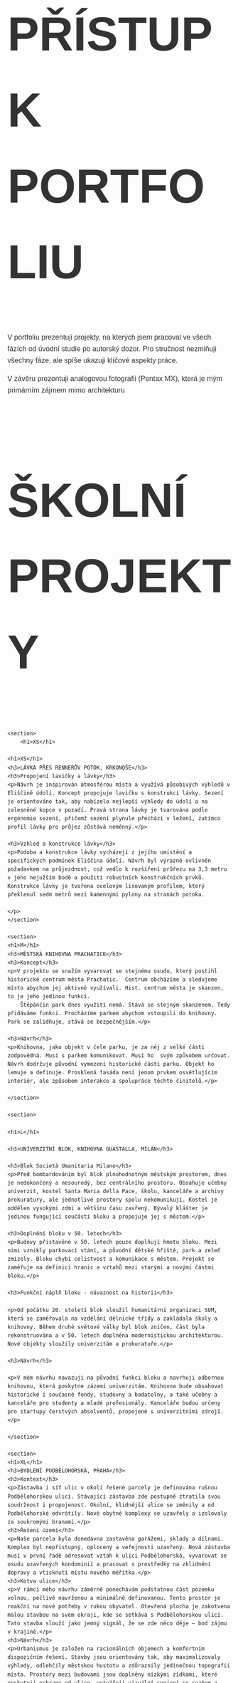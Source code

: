 <html lang="cs">
<head>
    <meta charset="UTF-8">
    <meta name="viewport" content="width=device-width, initial-scale=1.0">
    <title>ŠKOLNÍ PROJEKTY</title>
    <style>
        /* Apply the Bahnschrift font to the entire page */
        body {
            font-family: "Bahnschrift", sans-serif;
            margin: 10px;
            line-height: 1.6;
        }
        h1, h2, h3, p {
            font-family: "Bahnschrift", sans-serif;
            color: #333;
        }
        h1, h2 {
            font-size: 80pt;
        }
        h3, p {
            font-size: 12pt;
        }
        section {
            margin-bottom: 60px;
        }
    </style>
</head>
<body>

<h1>PŘÍSTUP K PORTFOLIU</h1>

<section>
    <p>V portfoliu prezentuji projekty, na kterých jsem pracoval ve všech fázích od úvodní studie po autorský dozor. Pro stručnost nezmiňuji všechny fáze, ale spíše ukazuji klíčové aspekty práce.</p>
    <p>V závěru prezentuji analogovou fotografii (Pentax MX), která je mým primárním zájmem mimo architekturu</p>
</section>

<section>
    <h1>ŠKOLNÍ PROJEKTY</h1>

    <section>
        <h1>XS</h1>
    
    <h1>XS</h1>
    <h3>LÁVKA PŘES RENNERŮV POTOK, KRKONOŠE</h3>
    <h3>Propojení lavičky a lávky​</h3>
    <p>Návrh je inspirován atmosférou místa a využívá působivých výhledů v Eliščině údolí. Koncept propojuje lavičku s konstrukcí lávky. Sezení je orientováno tak, aby nabízelo nejlepší výhledy do údolí a na zalesněné kopce v pozadí. Pravá strana lávky je tvarována podle ergonomie sezení, přičemž sezení plynule přechází v ležení, zatímco profil lávky pro průjez zůstává neměnný.</p>
    
    <h3>Vzhled a konstrukce lávky</h3>
    <p>Podoba a konstrukce lávky vycházejí z jejího umístění a specifických podmínek Eliščina údolí. Návrh byl výrazně ovlivněn požadavkem na průjezdnost, což vedlo k rozšíření průřezu na 3,3 metru v jeho nejužším bodě a použití robustních konstrukčních prvků. Konstrukce lávky je tvořena ocelovým lisovaným profilem, který překlenul sedm metrů mezi kamennými pylony na stranách potoka.

    </p>
    </section>

    <section>
    <h1>M</h1>
    <h3>MĚSTSKÁ KNIHOVNA PRACHATICE</h3>
    <h3>Koncept</h3>
    <p>V projektu se snažím vyvarovat se stejnému osudu, který postihl historické centrum města Prachatic.  Centrum obcházíme a sledujeme místo abychom jej aktivně využívali. Hist. centrum města je skanzen, to je jeho jedinou funkcí. 
        Štěpánčin park dnes využití nemá. Stává se stejným skanzenem. Tedy přidáváme funkci. Procházíme parkem abychom vstoupili do knihovny. Park se zalidňuje, stává se bezpečnějším.</p>

    <h3>Návrh</h3>
    <p>Knihovna, jako objekt v čele parku, je za něj z velké části zodpovědná. Musí s parkem komunikovat. Musí ho  svým způsobem určovat. Návrh dodržuje původní vymezení historické části parku. Objekt ho lemuje a definuje. Prosklená fasáda není jenom prvkem osvětlujícím interiér, ale způsobem interakce a spolupráce těchto činitelů.</p>

    </section>

    <section>
    
    <h1>L</h1>
    
    <h3>UNIVERZITNÍ BLOK, KNIHOVNA GUASTALLA, MILÁN</h3>
    
    <h3>Blok Società Umanitaria Milano</h3>
    <p>Před bombardováním byl blok plnohodnotným městským prostorem, dnes je nedokončený a nesourodý, bez centrálního prostoru. Obsahuje učebny univerzit, kostel Santa Maria della Pace, školu, kanceláře a archivy prokuratury, ale jednotlivé prostory spolu nekomunikují. Kostel je oddělen vysokými zdmi a většinu času zavřený. Bývalý klášter je jedinou fungující součástí bloku a propojuje jej s městem.</p>
    
    <h3>Doplnění bloku v 50. letech</h3>    
    <p>Budovy přistavěné v 50. letech pouze doplňují hmotu bloku. Mezi nimi vznikly parkovací stání, a původní dětské hřiště, park a zeleň zmizely. Bloku chybí celistvost a komunikace s městem. Projekt se zaměřuje na definici hranic a vztahů mezi starými a novými částmi bloku.</p>
    
    <h3>Funkční náplň bloku - návaznost na historii</h3>
    
    <p>Od počátku 20. století blok sloužil humanitární organizaci SUM, která se zaměřovala na vzdělání dělnické třídy a zakládala školy a knihovny. Během druhé světové války byl blok zničen, část byla rekonstruována a v 50. letech doplněna modernistickou architekturou. Nové objekty sloužily univerzitám a prokuratuře.</p>

    <h3>Návrh</h3>

    <p>V mém návrhu navazuji na původní funkci bloku a navrhuji odbornou knihovnu, která poskytne zázemí univerzitám. Knihovna bude obsahovat historické i současné fondy, studovny a badatelny, a také učebny a kanceláře pro studenty a mladé profesionály. Kanceláře budou určeny pro startupy čerstvých absolventů, propojené s univerzitními zdrojI.</p>
    
    </section>

    <section>
    <h1>XL</h1>
    <h3>BYDLENÍ PODBĚLOHORSKÁ, PRAHA</h3>
    <h3>Kontext</h3>
    <p>Zástavba i síť ulic v okolí řešené parcely je definována rušnou Podbělohorskou ulicí. Stávající zástavba zde postupně ztratila svou soudržnost i propojenost. Okolní, klidnější ulice se změnily a od Podbělohorské odvrátily. Nové obytné komplexy se uzavřely a izolovaly za soukromými branami.</p>
    <h3>Řešení území</h3>
    <p>Naše parcela byla donedávna zastavěna garážemi, sklady a dílnami. Komplex byl nepřístupný, oplocený a veřejnosti uzavřený. Nová zástavba musí v první řadě adresovat vztah k ulici Podbělohorská, vyvarovat se osudu uzavřených kondominií a pracovat s prostředky na zklidnění dopravy a vtisknutí místu nového měřítka.</p>
    <h3>Kotva ulice</h3>
    <p>V rámci mého návrhu záměrně ponechávám podstatnou část pozemku volnou, pečlivě navrženou a minimálně definovanou. Tento prostor je reakční na nové potřeby v rukou obyvatel. Otevřená plocha je zakotvena malou stavbou na svém okraji, kde se setkává s Podbělohorskou ulicí. Tato stavba slouží jako jemný signál, že se zde něco děje – bod zájmu v krajině.</p>
    <h3>Návrh</h3>
    <p>Urbanismus je založen na racionálních objemech a komfortním dispozičním řešení. Stavby jsou orientovány tak, aby maximalizovaly výhledy, odlehčily městskou hustotu a zdůraznily jedinečnou topografii místa. Prostory mezi budovami jsou doplněny nízkými zídkami, které poskytují ochranu od ulice, vytvářejí vizuální spojení se svahem a formují soukromé nebo komunitní zahrady přístupné všem.</p>
    </section>

    <section>
    <h1>XXL</h1>
    <h3>REVITALIZACE NÁBŘEŽÍ ŘEKY OPAVY, OPAVA</h3>
    <h3>Pěší propojení</h3>
    <p>V projektu cílíme na propojení obou břehů a odstranění stávajících bariér opavského nábřeží. Dle struktury současné uliční sítě navrhujeme nové propojení břehů a dle územního plánu města doplňujeme současnou zástavbu novou hmotou. Navrhujeme nové předmostí současných mostů a více je tak začleňujeme do struktury města.</p>
    
    <h3>Rozvoj parku a propojení se školou</h3>

    <p>Klíčovým prvkem projektu je redefinice přilehlých prostor stávajících škol, ze silnic na plnohodnotné městské prostory. Skrze dopravní omezení, doplnění veřejných prostor zelení a úpravu propojení škol, sportovišť, hřišť, jídelen a přidružených funkcí se snažíme vytvořit integrované a funkční prostředí.</p>

    <h3>Promenáda a cyklostezka</h3>

    <p>Ústředním prvkem projektu je návrh nepřerušené říční promenády a cyklostezky. Tato trasa vede podél břehů řeky, umožňuje nepřerušený pohyb pěších a cyklistů městem a hluboce integruje nábřeží do každodenního městského života. Promenáda se na určitých místech rozšiřuje, aby vytvořila odpočinkové zóny, zelené plochy a „meandry“, kde se lidé mohou setkávat a relaxovat.</p>

    <h3>Ochrana před povodněmi a rozšíření dolního parku</h3>

    <p>Dolní část parku byla rozšířena za účelem zlepšení ochrany proti povodním podél říčního břehu. Pečlivě navržený horní park se zpevněným povrchem, doplněný ovocným sadem, propojuje obě úrovně parku. Přechod mezi těmito úrovněmi je označen cyklostezkou a pěší promenádou, což zajišťuje plynulý pohyb a zároveň zvyšuje vizuální atraktivitu parku.</p>

    <h3>Kontrastní říční břehy</h3>

    <p>Říční břehy jsou navrženy tak, aby nabízely odlišné zážitky. Na jedné straně se nachází zpevněné nábřeží sloužící pro městské trhy a veřejné akce, zatímco na druhé straně je zelený pás přecházející přímo do řeky. Úzká pěšina pro rybáře prochází tímto zeleným pásem a přidává přírodní prvek. Říční zeď je sladěna s ploty přilehlých soukromých pozemků a její snížení vytváří větší otevřenost a interakci s krajinou.</p>

    <h3>Modernistická architektura v propojení s přírodou</h3>

    <p>Revitalizované nábřeží funguje jako prodloužení nedalekých modernistických obytných zón a vytváří soudržný zelený koridor, který spojuje tyto čtvrti s řekou. Park je organizován s jasnou hierarchií funkcí: cyklostezky a pěší cesty, síť ulic reagující na okolní městskou strukturu a svažité či rovinné parkové plochy přizpůsobené různým rekreačním potřebám.</p>

    </section>

    <section>
    <h1>KLÍČOVÉ PROFESNÍ PROJEKTY</h1>

    <h1>S</h1>
    <h3>CABIN, PODHRADÍ U AŠE</h3>
    <h3>Strategie</h3>
    <p>Cílem bylo navrhnout minimalistický prázdninový dům na svažitém pozemku v Podhradí, asi 5 km severně od Aše. Pozemek leží na okraji vesnice a lesa a nabízí malebné výhledy na celou ves. Objekt vsazujeme do hodně svažitého terénu a formujeme dvě terasy, jednu pro skleník, druhou pro pár židlí a pohovku s výhledem do údolí.</p>

    <p>Výsledkem je jednopodlažní stavba se sedlovou střechou orientovanou směrem k údolí. Středem dispozice je převýšený obývací pokoj s galerií na spaní nad malou kupelnou, zádveřím a technickou místností. Interiér obkládáme březovou překližkou, podlahu vyléváme betonovou stěrkou. Navrhujeme skromný moderní domek zapadající do kontextu vesnice.</p>
    </section>

    <h1>M</h1>
    <h3>HOTEL XPUHA</h3>
    <h3>propojení s přírodou</h3>
    <p>Projekt Hotel Xpuha se nachází v Chetumalu na pobřeží Karibského moře, propojuje městskou třídu s privátní pláží v klidu puvodni džungle.</p>
    
    <h3>Respekt k přírodě</h3>
    <p>Architektonický návrh vychází z respektu k přírodě. Budovy organických tvarů jsou přirozeně začleněné do džungle. Hotely i rezidence jsou navržené s ohledem na soukromí a klid, které umožňují plně si vychutnat prostředí.</p>
    
    <p>Areál doplňuje fitness, wellness, restaurace a beach club na pláži. Každá část projektu je propojena s přírodou a zároveň nabízí dostatek prostoru pro relaxaci nebo aktivní odpočinek.</p>
    </section>

    <section>
    <h1>L</h1>
    <h3>COMMUNITY HOUSE, HUMPOLEC</h3>
    <h3>Strategie rekonstrukce</h3>
    <p>Projekt se zaměřuje na rekonstrukci a možné rozšíření komplexu budov v centru Humpolce. Nedokončený blok je v současnosti nesourodou koláží základní školy, základní umělecké školy, obecního domu a multifunkčního sálu, který čeká na doplnění kavárnou a jídelnou.</p>
    
     <h3>Architektonický jazyk</h3>
    <p>Stávající škola a kulturní centrum, které prošly různými rekonstrukcemi, zejména v 90. letech, představují směsici různých architektonických etap. Náš přístup spočívá v zachování kvalit původního návrhu, odstranění zbytečných úprav a optimalizaci funkčnosti. Objekty jsou sjednoceny novým architektonickým jazykem, který vytváří soudržný celek.</p>
    
     <h3>Veřejné prostory</h3>
    <p>Podobně jsou řešeny i veřejné prostory s ohledem na městskou integraci. Ve spolupráci s krajinářskými architekty jsme posílili stávající zelenou infrastrukturu a vytvořili promenádu, která propojuje klíčové zelené plochy ve městě. Kolmo na tuto promenádu zavádíme nové propojení mezi dvěma hlavními náměstími v Humpolci, přičemž podél těchto os jsou situovány nové občanské vybavenosti a nové vstupy, které doplňují celkovou dispozici.</p>
     </section>

    <section>
    <h1>XL</h1>    
    <h3>NÁMĚSTÍ ALBRECHTICE NAD VLTAVOU</h3>
    <h3>Stávající stav</h3>

    <p>Vesnické náměstí v současné době postrádá jasně definované centrum a slouží především jako parkoviště a točna pro autobusy. Navrhované řešení si klade za cíl proměnit tento prostor v jednotnou a funkční veřejnou plochu prostřednictvím sjednocení roztříštěných prvků a odstranění bariér.</p>

    <h3>Navrhované řešení</h3>

    <p>Klíčovým prvkem návrhu je zdůraznění vizuální osy směřující k věži kostela a vytvoření plynulého přechodu mezi urbanizovaným prostředím a přírodní krajinou obklopující Albrechtický potok.</p>

    <p>V jižní části náměstí, kde se protínají hlavní osy, navrhujeme centrální veřejný prostor – dlážděnou plochu určenou pro pořádání akcí a setkávání. Součástí návrhu je také odstranění silnice u domu Františka Krále, čímž dojde k plnému začlenění této oblasti do náměstí a podpoře komunitního ducha.</p>

    <p>Pro vytvoření příjemnější atmosféry bude severní část náměstí zjemněna výsadbou zeleně. Tato oblast bude zahrnovat terasovité posezení zastíněné stromy, což návštěvníkům poskytne klidné místo k odpočinku.</p>

    <p>Napojení cesty na hřbitov u kaple bude přesměrováno tak, aby posílilo význam obřadní stezky, která představuje významný prvek vesnice. Vysoké, osamělé stromy, typické pro tento region, budou doplněny s cílem zvýšit vizuální atraktivitu prostoru a vytvořit vrstevnatou krajinu. Tento přístup promění náměstí v živé centrum pro společenské události a setkávání.</p>
     
    </section>

    <section>
    <h1>XXL</h1>
    <h3>NÁMĚSTÍ TUCHLOVICE</h3>
    <h3>Stávající stav</h3>

    <p>Tuchlovické náměstí postrádá charakter skutečného městského centra. Neslouží pro pohodlný pohyb chodců, pořádání kulturních akcí ani jako soudržný veřejný prostor. Je prostorem vetknutým mezi ulici Ke Stráži a rychlostní silnicí. prostor trpí špatným propojením občanské vybavenosti, je nekonzistentní a nepropojený širší koncepcí. Přesto má tento prostor značný potenciál.</p>

    <h3>Strategie návrhu</h3>

    <p>V návrhu se primárně zaměřujeme na revitalizaci stávajících vrstev namísto zavádění zcela nových prvků. Cílem je zvýšit funkční rozmanitost obou stran Karlovarské ulice a vytvořit prostředí přívětivé pro chodce, doplněné zelenými plochami a veřejnými službami. Plán zlepšuje propojení mezi klíčovými komunitními prostory, jako jsou obchody, parky a rekreační plochy, přičemž zachovává a integruje vzrostlé stromy jako podstatný prvek charakteru náměstí.</p>

    <p>Součástí návrhu je nová multifunkční stavba, která bude zahrnovat autobusovou zastávku, maloobchodní prostory, veřejné toalety a zařízení pro pořádání akcí. Tímto způsobem bude náměstí sloužit každodenním potřebám i větším městským setkáním.</p>

    <p>Design náměstí klade důraz na flexibilitu, narhujeme prostory pro širokou škálu komunitních akcí – od trhů až po festivaly. Měníme náměstí v živý a důležitý veřejný prostor pro všechny obyvatele Tuchlovic.</p>
    </section>
